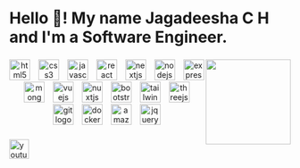 <h1 align="left">Hello 👋! My name Jagadeesha C H and I'm a Software Engineer.</h1>

###

<img align="right" height="152" src="https://i.imgflip.com/65efzo.gif"  />

###

<div align="center">
  <img src="https://cdn.jsdelivr.net/gh/devicons/devicon/icons/html5/html5-original.svg" height="37" alt="html5 logo"  />
  <img width="7" />
  <img src="https://cdn.jsdelivr.net/gh/devicons/devicon/icons/css3/css3-original.svg" height="37" alt="css3 logo"  />
  <img width="7" />
  <img src="https://cdn.jsdelivr.net/gh/devicons/devicon/icons/javascript/javascript-original.svg" height="37" alt="javascript logo"  />
  <img width="7" />
  <img src="https://cdn.jsdelivr.net/gh/devicons/devicon/icons/react/react-original.svg" height="37" alt="react logo"  />
  <img width="7" />
  <img src="https://cdn.jsdelivr.net/gh/devicons/devicon/icons/nextjs/nextjs-original.svg" height="37" alt="nextjs logo"  />
  <img width="7" />
  <img src="https://cdn.jsdelivr.net/gh/devicons/devicon/icons/nodejs/nodejs-original.svg" height="37" alt="nodejs logo"  />
  <img width="7" />
  <img src="https://cdn.jsdelivr.net/gh/devicons/devicon/icons/express/express-original.svg" height="37" alt="express logo"  />
  <img width="7" />
  <img src="https://cdn.jsdelivr.net/gh/devicons/devicon/icons/mongodb/mongodb-original.svg" height="37" alt="mongodb logo"  />
  <img width="7" />
  <img src="https://cdn.jsdelivr.net/gh/devicons/devicon/icons/vuejs/vuejs-original.svg" height="37" alt="vuejs logo"  />
  <img width="7" />
  <img src="https://cdn.jsdelivr.net/gh/devicons/devicon/icons/nuxtjs/nuxtjs-original.svg" height="37" alt="nuxtjs logo"  />
  <img width="7" />
  <img src="https://cdn.jsdelivr.net/gh/devicons/devicon/icons/bootstrap/bootstrap-original.svg" height="37" alt="bootstrap logo"  />
  <img width="7" />
  <img src="https://cdn.jsdelivr.net/gh/devicons/devicon/icons/tailwindcss/tailwindcss-original-wordmark.svg" height="37" alt="tailwindcss logo"  />
  <img width="7" />
  <img src="https://cdn.jsdelivr.net/gh/devicons/devicon/icons/threejs/threejs-original.svg" height="37" alt="threejs logo"  />
  <img width="7" />
  <img src="https://cdn.jsdelivr.net/gh/devicons/devicon/icons/git/git-original.svg" height="37" alt="git logo"  />
  <img width="7" />
  <img src="https://cdn.jsdelivr.net/gh/devicons/devicon/icons/docker/docker-original.svg" height="37" alt="docker logo"  />
  <img width="7" />
  <img src="https://cdn.jsdelivr.net/gh/devicons/devicon/icons/amazonwebservices/amazonwebservices-original.svg" height="37" alt="amazonwebservices logo"  />
  <img width="7" />
  <img src="https://cdn.jsdelivr.net/gh/devicons/devicon/icons/jquery/jquery-original.svg" height="37" alt="jquery logo"  />
</div>

###

<div align="left">
  <img src="https://img.shields.io/static/v1?message=Youtube&logo=youtube&label=&color=FF0000&logoColor=white&labelColor=&style=for-the-badge" height="35" alt="youtube logo"  />
  
</div>

###
